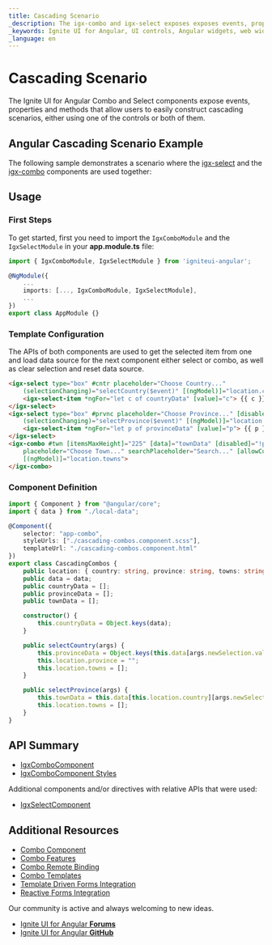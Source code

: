 ```yaml
---
title: Cascading Scenario
_description: The igx-combo and igx-select exposes exposes events, properties and methods that allows users to easily construct cascading scenarios, either using one of the controls or both of them.
_keywords: Ignite UI for Angular, UI controls, Angular widgets, web widgets, UI widgets, Angular, Native Angular Components Suite, Native Angular Controls, Native Angular Components Library, Angular Combo components, Angular Combo controls, Angular Cascading Combo, Angular Select, Angular Cascading Scenario
_language: en
---
```


# Cascading Scenario
<p class="highlight">
The Ignite UI for Angular Combo and Select components expose events, properties and methods that allow users to easily construct cascading scenarios, either using one of the controls or both of them.
</p>

## Angular Cascading Scenario Example
The following sample demonstrates a scenario where the [igx-select]({environment:angularApiUrl}/classes/igxselectcomponent.html) and the [igx-combo]({environment:angularApiUrl}/classes/igxcombocomponent.html) components are used together:


<code-view style="height: 540px;"
           data-demos-base-url="{environment:demosBaseUrl}"
           iframe-src="{environment:demosBaseUrl}/lists/cascading-combos" alt="Angular Cascading Scenario Example">
</code-view>

<div class="divider--half"></div>

## Usage

### First Steps
To get started, first you need to import the `IgxComboModule` and the `IgxSelectModule` in your **app.module.ts** file:

```typescript
import { IgxComboModule, IgxSelectModule } from 'igniteui-angular';

@NgModule({
    ...
    imports: [..., IgxComboModule, IgxSelectModule],
    ...
})
export class AppModule {}
```

### Template Configuration
The APIs of both components are used to get the selected item from one and load data source for the next component either select or combo, as well as clear selection and reset data source.

```html
<igx-select type="box" #cntr placeholder="Choose Country..."
    (selectionChanging)="selectCountry($event)" [(ngModel)]="location.country">
    <igx-select-item *ngFor="let c of countryData" [value]="c"> {{ c }} </igx-select-item>
</igx-select>
<igx-select type="box" #prvnc placeholder="Choose Province..." [disabled]="!cntr.value"
    (selectionChanging)="selectProvince($event)" [(ngModel)]="location.province">
    <igx-select-item *ngFor="let p of provinceData" [value]="p"> {{ p }} </igx-select-item>
</igx-select>
<igx-combo #twn [itemsMaxHeight]="225" [data]="townData" [disabled]="!prvnc.value"
    placeholder="Choose Town..." searchPlaceholder="Search..." [allowCustomValues]="false"
    [(ngModel)]="location.towns">
</igx-combo>

```

### Component Definition
```typescript
import { Component } from "@angular/core";
import { data } from "./local-data";

@Component({
    selector: "app-combo",
    styleUrls: ["./cascading-combos.component.scss"],
    templateUrl: "./cascading-combos.component.html"
})
export class CascadingCombos {
    public location: { country: string, province: string, towns: string[] } = { country: "", province: "", towns: [] };
    public data = data;
    public countryData = [];
    public provinceData = [];
    public townData = [];

    constructor() {
        this.countryData = Object.keys(data);
    }

    public selectCountry(args) {
        this.provinceData = Object.keys(this.data[args.newSelection.value]);
        this.location.province = "";
        this.location.towns = [];
    }

    public selectProvince(args) {
        this.townData = this.data[this.location.country][args.newSelection.value];
        this.location.towns = [];
    }
}
```

## API Summary
<div class="divider--half"></div>

* [IgxComboComponent]({environment:angularApiUrl}/classes/igxcombocomponent.html)
* [IgxComboComponent Styles]({environment:sassApiUrl}/index.html#function-igx-combo-theme)

Additional components and/or directives with relative APIs that were used:
* [IgxSelectComponent]({environment:angularApiUrl}/classes/igxselectcomponent.html)

## Additional Resources
<div class="divider--half"></div>

* [Combo Component](combo.md)
* [Combo Features](combo-features.md)
* [Combo Remote Binding](combo-remote.md)
* [Combo Templates](combo-templates.md)
* [Template Driven Forms Integration](input-group.md)
* [Reactive Forms Integration](angular-reactive-form-validation.md)

Our community is active and always welcoming to new ideas.

* [Ignite UI for Angular **Forums**](https://www.infragistics.com/community/forums/f/ignite-ui-for-angular)
* [Ignite UI for Angular **GitHub**](https://github.com/IgniteUI/igniteui-angular)

